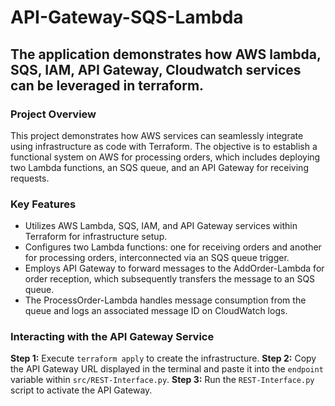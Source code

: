 # API-Gateway-SQS-Lambda
 
## The application demonstrates how AWS lambda, SQS, IAM, API Gateway, Cloudwatch services can be leveraged in terraform.

### Project Overview
This project demonstrates how AWS services can seamlessly integrate using infrastructure as code with Terraform. The objective is to establish a functional system on AWS for processing orders, which includes deploying two Lambda functions, an SQS queue, and an API Gateway for receiving requests.

### Key Features
- Utilizes AWS Lambda, SQS, IAM, and API Gateway services within Terraform for infrastructure setup.
- Configures two Lambda functions: one for receiving orders and another for processing orders, interconnected via an SQS queue trigger.
- Employs API Gateway to forward messages to the AddOrder-Lambda for order reception, which subsequently transfers the message to an SQS queue.
- The ProcessOrder-Lambda handles message consumption from the queue and logs an associated message ID on CloudWatch logs.

### Interacting with the API Gateway Service
**Step 1:** Execute `terraform apply` to create the infrastructure.
**Step 2:** Copy the API Gateway URL displayed in the terminal and paste it into the `endpoint` variable within `src/REST-Interface.py`.
**Step 3:** Run the `REST-Interface.py` script to activate the API Gateway.
